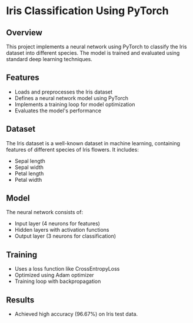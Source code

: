 # Iris Classification Using PyTorch

## Overview
This project implements a neural network using PyTorch to classify the Iris dataset into different species. The model is trained and evaluated using standard deep learning techniques.

## Features
- Loads and preprocesses the Iris dataset
- Defines a neural network model using PyTorch
- Implements a training loop for model optimization
- Evaluates the model's performance

## Dataset
The Iris dataset is a well-known dataset in machine learning, containing features of different species of Iris flowers. It includes:
- Sepal length
- Sepal width
- Petal length
- Petal width

## Model
The neural network consists of:
- Input layer (4 neurons for features)
- Hidden layers with activation functions
- Output layer (3 neurons for classification)

## Training
- Uses a loss function like CrossEntropyLoss
- Optimized using Adam optimizer
- Training loop with backpropagation

## Results
- Achieved high accuracy (96.67%) on Iris test data.
